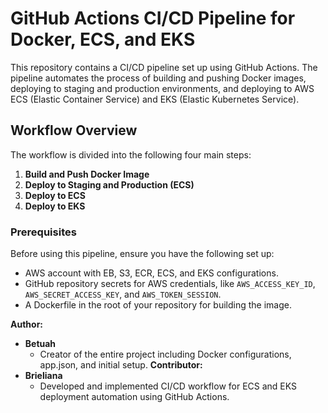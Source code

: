 # GitHub Actions CI/CD Pipeline for Docker, ECS, and EKS

This repository contains a CI/CD pipeline set up using GitHub Actions. The pipeline automates the process of building and pushing Docker images, deploying to staging and production environments, and deploying to AWS ECS (Elastic Container Service) and EKS (Elastic Kubernetes Service).

## Workflow Overview

The workflow is divided into the following four main steps:
1. **Build and Push Docker Image**
2. **Deploy to Staging and Production (ECS)**
3. **Deploy to ECS**
4. **Deploy to EKS**

### Prerequisites

Before using this pipeline, ensure you have the following set up:
- AWS account with EB, S3, ECR, ECS, and EKS configurations.
- GitHub repository secrets for AWS credentials, like `AWS_ACCESS_KEY_ID`, `AWS_SECRET_ACCESS_KEY`, and `AWS_TOKEN_SESSION`.
- A Dockerfile in the root of your repository for building the image.

**Author:**  
- **Betuah**  
  - Creator of the entire project including Docker configurations, app.json, and initial setup.
**Contributor:**  
- **Brieliana** 
  - Developed and implemented CI/CD workflow for ECS and EKS deployment automation using GitHub Actions.
